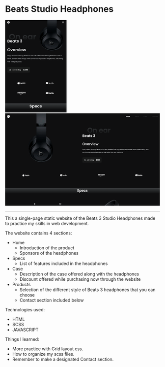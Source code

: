 # Beats Studio Headphones

<img src="img/BeatsStudioHeadphones-mobile-screenshot.png" width="200" height="300">
<img src="img/BeatsStudioHeadphones-desktop-screenshot.png" width="600" height="300">

---

This a single-page static website of the Beats 3 Studio Headphones made to practice my skills in web development.

The website contains 4 sections:

-  Home
   -  Introduction of the product
   -  Sponsors of the headphones
-  Specs
   -  List of features included in the headphones
-  Case
   -  Description of the case offered along with the headphones
   -  Discount offered while purchasing now through the website
-  Products
   -  Selection of the different style of Beats 3 headphones that you can choose
   -  Contact section included below

Technologies used:

-  HTML
-  SCSS
-  JAVASCRIPT

Things I learned:

-  More practice with Grid layout css.
-  How to organize my scss files.
-  Remember to make a designated Contact section.
